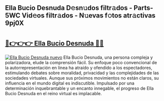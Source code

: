 ## Ella Bucio Desnuda D𝚎sn𝚞dos filtr𝚊dos - Parts-5WC Vid𝚎os filtr𝚊dos - N𝚞evas f𝚘tos atr𝚊ctivas 9pj0X

# <h2><a href="http://mbcu0d.tromn.icu/?c=Ella+Bucio+Desnuda">🔗👉👉👉 Ella Bucio Desnuda 🔗🔗</a></h2>

[![Ella Bucio Desnuda nuevo](https://i.imgur.com/pEAQMta.gif)](http://mbcu0d.tromn.icu/?c=Ella+Bucio+Desnuda)
Ella Bucio Desnuda, una persona compleja y polarizadora, elude la comprensión fácil. Su enfoque poco convencional de la autorrepresentación en línea ha atraído y ofendido a los espectadores, estimulando debates sobre moralidad, privacidad y las complejidades de las sociedades virtuales. Aunque sus próximos movimientos no están claros, su influencia en el mundo digital es indiscutible. Impulsado por una determinación inquebrantable y un encanto innegable, el progreso de Ella Bucio Desnuda en el reino virtual es implacable.
